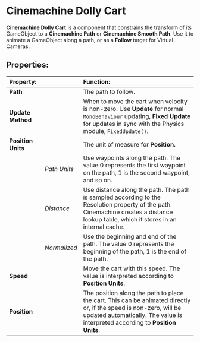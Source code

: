 # Cinemachine Dolly Cart

**Cinemachine Dolly Cart** is a component that constrains the transform of its GameObject to a **Cinemachine Path** or **Cinemachine Smooth Path**. Use it to animate a GameObject along a path, or as a **Follow** target for Virtual Cameras.

## Properties:

| **Property:** || **Function:** |
|:---|:---|:---
| **Path** || The path to follow. |
| **Update Method** || When to move the cart when velocity is non-zero. Use **Update** for normal `MonoBehaviour` updating, **Fixed Update** for updates in sync with the Physics module, `FixedUpdate()`. |
| **Position Units** || The unit of measure for **Position**.  |
| | _Path Units_ | Use waypoints along the path. The value 0 represents the first waypoint on the path, 1 is the second waypoint, and so on. |
| | _Distance_ | Use distance along the path. The path is sampled according to the Resolution property of the path. Cinemachine creates a distance lookup table, which it stores in an internal cache. |
| | _Normalized_ | Use the beginning and end of the path. The value 0 represents the beginning of the path, 1 is the end of the path. |
| **Speed** || Move the cart with this speed. The value is interpreted according to **Position Units**. |
| **Position** || The position along the path to place the cart. This can be animated directly or, if the speed is non-zero, will be updated automatically. The value is interpreted according to **Position Units**. |
